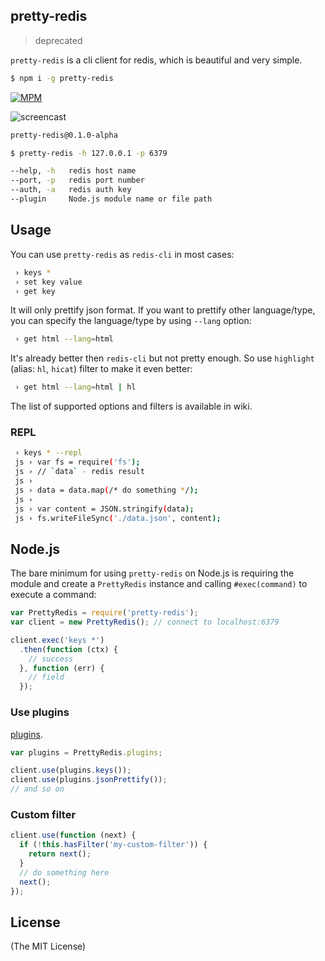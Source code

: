 pretty-redis
------------

> deprecated

`pretty-redis` is a cli client for redis, which is beautiful and very simple.

```bash
$ npm i -g pretty-redis
```
[![MPM](https://nodei.co/npm/pretty-redis.png?downloads=true&stars=true)](http://npmjs.org/pretty-redis)

![screencast](https://raw.githubusercontent.com/poying/pretty-redis/master/screencast.gif)

```bash
pretty-redis@0.1.0-alpha

$ pretty-redis -h 127.0.0.1 -p 6379

--help, -h	 redis host name
--port, -p	 redis port number
--auth, -a	 redis auth key
--plugin	 Node.js module name or file path
```

## Usage

You can use `pretty-redis` as `redis-cli` in most cases:

```bash
 › keys *
 › set key value
 › get key
```

It will only prettify json format. If you want to prettify other language/type, you can specify the language/type by using `--lang` option:

```bash
 › get html --lang=html
```

It's already better then `redis-cli` but not pretty enough. So use `highlight` (alias: `hl`, `hicat`) filter to make it even better:

```bash
 › get html --lang=html | hl
```

The list of supported options and filters is available in wiki.

### REPL

```bash
 › keys * --repl
 js › var fs = require('fs');
 js › // `data` - redis result
 js ›
 js › data = data.map(/* do something */);
 js ›
 js › var content = JSON.stringify(data);
 js › fs.writeFileSync('./data.json', content);
```

## Node.js

The bare minimum for using `pretty-redis` on Node.js is requiring the module and create a `PrettyRedis` instance and calling `#exec(command)` to execute a command:

```javascript
var PrettyRedis = require('pretty-redis');
var client = new PrettyRedis(); // connect to localhost:6379

client.exec('keys *')
  .then(function (ctx) {
    // success
  }, function (err) {
    // field
  });
```

### Use plugins

[plugins](./lib/plugins/index.js).

```javascript
var plugins = PrettyRedis.plugins;

client.use(plugins.keys());
client.use(plugins.jsonPrettify());
// and so on
```

### Custom filter

```javascript
client.use(function (next) {
  if (!this.hasFilter('my-custom-filter')) {
    return next();
  }
  // do something here
  next();
});
```

## License

(The MIT License)
